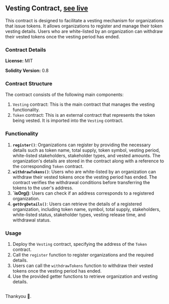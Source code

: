 ## Vesting Contract, [see live](https://tokenvesting.vercel.app/)

This contract is designed to facilitate a vesting mechanism for organizations that issue tokens. It allows organizations to register and manage their token vesting details. Users who are white-listed by an organization can withdraw their vested tokens once the vesting period has ended.

### Contract Details

**License:** MIT

**Solidity Version:** 0.8

### Contract Structure

The contract consists of the following main components:

1. `Vesting` contract: This is the main contract that manages the vesting functionality.
2. `Token` contract: This is an external contract that represents the token being vested. It is imported into the `Vesting` contract.

### Functionality

1. **`register()`**: Organizations can register by providing the necessary details such as token name, total supply, token symbol, vesting period, white-listed stakeholders, stakeholder types, and vested amounts. The organization's details are stored in the contract along with a reference to the corresponding `Token` contract.
2. **`withdrawTokens()`**: Users who are white-listed by an organization can withdraw their vested tokens once the vesting period has ended. The contract verifies the withdrawal conditions before transferring the tokens to the user's address.
3. **`isOrg()**: Users can check if an address corresponds to a registered organization.
4. **`getOrgDetails()`**: Users can retrieve the details of a registered organization, including token name, symbol, total supply, stakeholders, white-listed status, stakeholder types, vesting release time, and withdrawal status.

### Usage

1. Deploy the `Vesting` contract, specifying the address of the `Token` contract.
3. Call the `register` function to register organizations and the required details.
4. Users can call the `withdrawTokens` function to withdraw their vested tokens once the vesting period has ended.
5. Use the provided getter functions to retrieve organization and vesting details.
## 
Thankyou 🤗.
